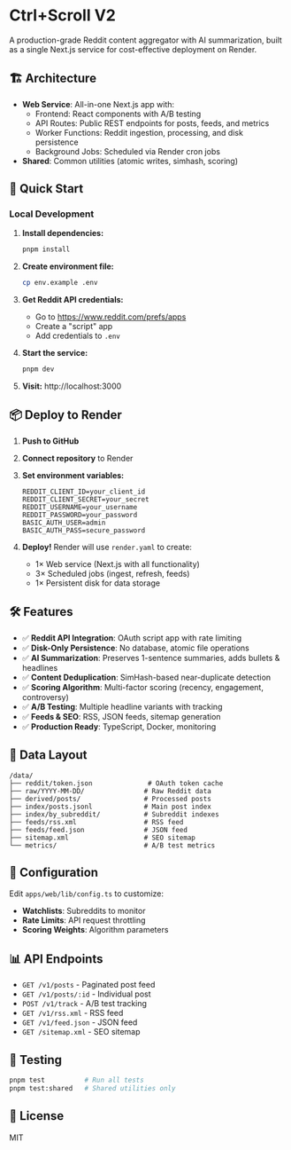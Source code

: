 # Ctrl+Scroll V2

A production-grade Reddit content aggregator with AI summarization, built as a single Next.js service for cost-effective deployment on Render.

## 🏗️ Architecture

- **Web Service**: All-in-one Next.js app with:
  - Frontend: React components with A/B testing
  - API Routes: Public REST endpoints for posts, feeds, and metrics  
  - Worker Functions: Reddit ingestion, processing, and disk persistence
  - Background Jobs: Scheduled via Render cron jobs
- **Shared**: Common utilities (atomic writes, simhash, scoring)

## 🚀 Quick Start

### Local Development

1. **Install dependencies:**
   ```bash
   pnpm install
   ```

2. **Create environment file:**
   ```bash
   cp env.example .env
   ```

3. **Get Reddit API credentials:**
   - Go to https://www.reddit.com/prefs/apps
   - Create a "script" app
   - Add credentials to `.env`

4. **Start the service:**
   ```bash
   pnpm dev
   ```

5. **Visit:** http://localhost:3000

## 📦 Deploy to Render

1. **Push to GitHub**

2. **Connect repository** to Render

3. **Set environment variables:**
   ```
   REDDIT_CLIENT_ID=your_client_id
   REDDIT_CLIENT_SECRET=your_secret
   REDDIT_USERNAME=your_username
   REDDIT_PASSWORD=your_password
   BASIC_AUTH_USER=admin
   BASIC_AUTH_PASS=secure_password
   ```

4. **Deploy!** Render will use `render.yaml` to create:
   - 1× Web service (Next.js with all functionality)
   - 3× Scheduled jobs (ingest, refresh, feeds)
   - 1× Persistent disk for data storage

## 🛠️ Features

- ✅ **Reddit API Integration**: OAuth script app with rate limiting
- ✅ **Disk-Only Persistence**: No database, atomic file operations
- ✅ **AI Summarization**: Preserves 1-sentence summaries, adds bullets & headlines
- ✅ **Content Deduplication**: SimHash-based near-duplicate detection
- ✅ **Scoring Algorithm**: Multi-factor scoring (recency, engagement, controversy)
- ✅ **A/B Testing**: Multiple headline variants with tracking
- ✅ **Feeds & SEO**: RSS, JSON feeds, sitemap generation
- ✅ **Production Ready**: TypeScript, Docker, monitoring

## 📁 Data Layout

```
/data/
├── reddit/token.json              # OAuth token cache
├── raw/YYYY-MM-DD/               # Raw Reddit data
├── derived/posts/                # Processed posts
├── index/posts.jsonl             # Main post index
├── index/by_subreddit/           # Subreddit indexes
├── feeds/rss.xml                 # RSS feed
├── feeds/feed.json               # JSON feed
├── sitemap.xml                   # SEO sitemap
└── metrics/                      # A/B test metrics
```

## 🔧 Configuration

Edit `apps/web/lib/config.ts` to customize:

- **Watchlists**: Subreddits to monitor
- **Rate Limits**: API request throttling
- **Scoring Weights**: Algorithm parameters

## 📊 API Endpoints

- `GET /v1/posts` - Paginated post feed
- `GET /v1/posts/:id` - Individual post
- `POST /v1/track` - A/B test tracking
- `GET /v1/rss.xml` - RSS feed
- `GET /v1/feed.json` - JSON feed
- `GET /sitemap.xml` - SEO sitemap

## 🧪 Testing

```bash
pnpm test          # Run all tests
pnpm test:shared   # Shared utilities only
```

## 📝 License

MIT